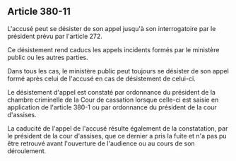 Article 380-11
----
L'accusé peut se désister de son appel jusqu'à son interrogatoire par le
président prévu par l'article 272.

Ce désistement rend caducs les appels incidents formés par le ministère public
ou les autres parties.

Dans tous les cas, le ministère public peut toujours se désister de son appel
formé après celui de l'accusé en cas de désistement de celui-ci.

Le désistement d'appel est constaté par ordonnance du président de la chambre
criminelle de la Cour de cassation lorsque celle-ci est saisie en application de
l'article 380-1 ou par ordonnance du président de la cour d'assises.

La caducité de l'appel de l'accusé résulte également de la constatation, par le
président de la cour d'assises, que ce dernier a pris la fuite et n'a pas pu
être retrouvé avant l'ouverture de l'audience ou au cours de son déroulement.

